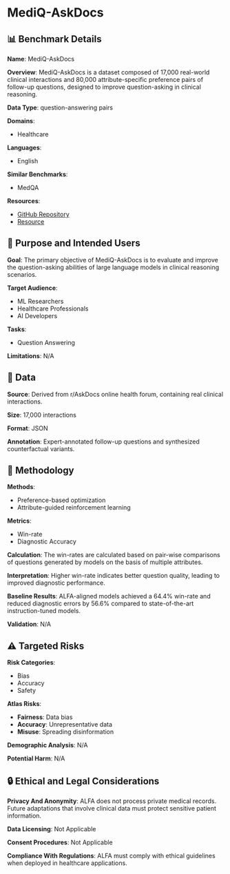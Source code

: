 # MediQ-AskDocs

## 📊 Benchmark Details

**Name**: MediQ-AskDocs

**Overview**: MediQ-AskDocs is a dataset composed of 17,000 real-world clinical interactions and 80,000 attribute-specific preference pairs of follow-up questions, designed to improve question-asking in clinical reasoning.

**Data Type**: question-answering pairs

**Domains**:
- Healthcare

**Languages**:
- English

**Similar Benchmarks**:
- MedQA

**Resources**:
- [GitHub Repository](https://github.com/stellalisy/ALFA)
- [Resource](https://huggingface.co/datasets/stellalisy/MediQ_AskDocs)

## 🎯 Purpose and Intended Users

**Goal**: The primary objective of MediQ-AskDocs is to evaluate and improve the question-asking abilities of large language models in clinical reasoning scenarios.

**Target Audience**:
- ML Researchers
- Healthcare Professionals
- AI Developers

**Tasks**:
- Question Answering

**Limitations**: N/A

## 💾 Data

**Source**: Derived from r/AskDocs online health forum, containing real clinical interactions.

**Size**: 17,000 interactions

**Format**: JSON

**Annotation**: Expert-annotated follow-up questions and synthesized counterfactual variants.

## 🔬 Methodology

**Methods**:
- Preference-based optimization
- Attribute-guided reinforcement learning

**Metrics**:
- Win-rate
- Diagnostic Accuracy

**Calculation**: The win-rates are calculated based on pair-wise comparisons of questions generated by models on the basis of multiple attributes.

**Interpretation**: Higher win-rate indicates better question quality, leading to improved diagnostic performance.

**Baseline Results**: ALFA-aligned models achieved a 64.4% win-rate and reduced diagnostic errors by 56.6% compared to state-of-the-art instruction-tuned models.

**Validation**: N/A

## ⚠️ Targeted Risks

**Risk Categories**:
- Bias
- Accuracy
- Safety

**Atlas Risks**:
- **Fairness**: Data bias
- **Accuracy**: Unrepresentative data
- **Misuse**: Spreading disinformation

**Demographic Analysis**: N/A

**Potential Harm**: N/A

## 🔒 Ethical and Legal Considerations

**Privacy And Anonymity**: ALFA does not process private medical records. Future adaptations that involve clinical data must protect sensitive patient information.

**Data Licensing**: Not Applicable

**Consent Procedures**: Not Applicable

**Compliance With Regulations**: ALFA must comply with ethical guidelines when deployed in healthcare applications.
